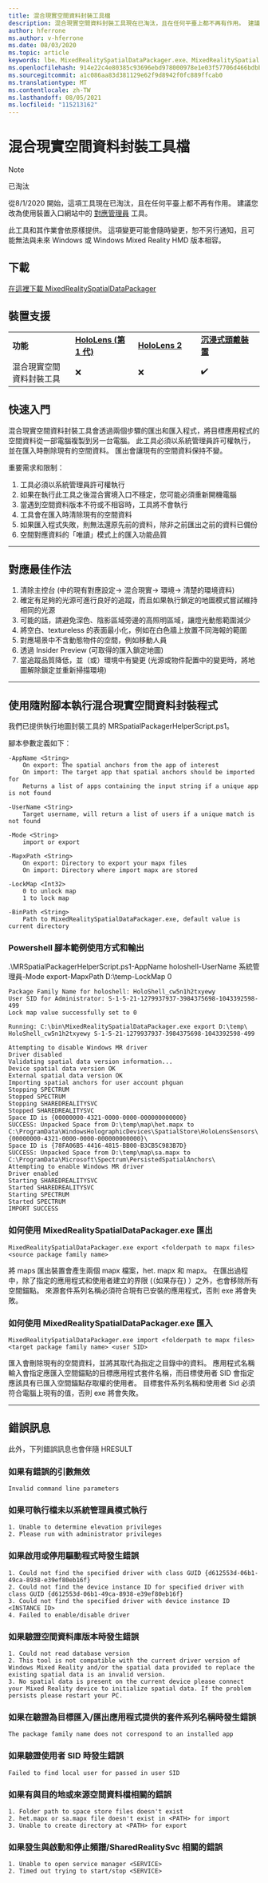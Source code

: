 ```yaml
---
title: 混合現實空間資料封裝工具檔
description: 混合現實空間資料封裝工具現在已淘汰，且在任何平臺上都不再有作用。 建議改用對應管理員工具。
author: hferrone
ms.author: v-hferrone
ms.date: 08/03/2020
ms.topic: article
keywords: lbe、MixedRealitySpatialDataPackager.exe、MixedRealitySpatialDataPackager
ms.openlocfilehash: 914e22c4e80385c93696ebd978000978e1e03f57706d466bdbb3cfcd5843f69e
ms.sourcegitcommit: a1c086aa83d381129e62f9d8942f0fc889ffcab0
ms.translationtype: MT
ms.contentlocale: zh-TW
ms.lasthandoff: 08/05/2021
ms.locfileid: "115213162"
---
```

# <a name="mixed-reality-spatial-data-packager-documentation"></a>混合現實空間資料封裝工具檔

>[!NOTE]
> 已淘汰 
> 
> 從8/1/2020 開始，這項工具現在已淘汰，且在任何平臺上都不再有作用。 建議您改為使用裝置入口網站中的 [對應管理員](../develop/platform-capabilities-and-apis/using-the-windows-device-portal.md#map-manager) 工具。 
> 
> 此工具和其作業會依原樣提供。 這項變更可能會隨時變更，恕不另行通知，且可能無法與未來 Windows 或 Windows Mixed Reality HMD 版本相容。 


## <a name="download"></a>下載
 [在這裡下載 MixedRealitySpatialDataPackager](https://download.microsoft.com/download/A/1/2/A12B8A90-B3F7-4ED9-A4BB-D59DDCDAA125/MixedRealitySpatialDataPackager.zip)

## <a name="device-support"></a>裝置支援

<table>
    <colgroup>
    <col width="25%" />
    <col width="25%" />
    <col width="25%" />
    <col width="25%" />
    </colgroup>
    <tr>
        <td><strong>功能</strong></td>
        <td><a href="/hololens/hololens1-hardware"><strong>HoloLens (第 1 代)</strong></a></td>
        <td><a href="https://docs.microsoft.com/hololens/hololens2-hardware"><strong>HoloLens 2</strong></td>
        <td><a href="../discover/immersive-headset-hardware-details.md"><strong>沉浸式頭戴裝置</strong></a></td>
    </tr>
     <tr>
        <td>混合現實空間資料封裝工具</td>
        <td>❌</td>
        <td>❌</td>
        <td>✔️</td>
    </tr>
</table>

## <a name="quickstart"></a>快速入門

混合現實空間資料封裝工具會透過兩個步驟的匯出和匯入程式，將目標應用程式的空間資料從一部電腦複製到另一台電腦。 此工具必須以系統管理員許可權執行，並在匯入時刪除現有的空間資料。 匯出會讓現有的空間資料保持不變。

重要需求和限制：

1. 工具必須以系統管理員許可權執行 
2. 如果在執行此工具之後混合實境入口不穩定，您可能必須重新開機電腦
3. 當遇到空間資料版本不符或不相容時，工具將不會執行
4. 工具會在匯入時清除現有的空間資料
5. 如果匯入程式失敗，則無法還原先前的資料，除非之前匯出之前的資料已備份
6. 空間對應資料的「唯讀」模式上的匯入功能品質
***

## <a name="mapping-best-practices"></a>對應最佳作法

1. 清除主控台 (中的現有對應設定-> 混合現實-> 環境-> 清楚的環境資料) 
2. 確定有足夠的光源可進行良好的追蹤，而且如果執行鎖定的地圖模式嘗試維持相同的光源
3. 可能的話，請避免深色、陰影區域旁邊的高照明區域，讓燈光動態範圍減少
4. 將空白、textureless 的表面最小化，例如在白色牆上放置不同海報的範圍
5. 對應場景中不含動態物件的空間，例如移動人員
6. 透過 Insider Preview (可取得的匯入鎖定地圖) 
7. 當追蹤品質降低，並（或）環境中有變更 (光源或物件配置中的變更時，將地圖解除鎖定並重新掃描環境) 
***

## <a name="running-mixed-reality-spatial-data-packager-with-companion-script"></a>使用隨附腳本執行混合現實空間資料封裝程式

我們已提供執行地圖封裝工具的 MRSpatialPackagerHelperScript.ps1。 


腳本參數定義如下：

```
-AppName <String>
    On export: The spatial anchors from the app of interest
    On import: The target app that spatial anchors should be imported for
    Returns a list of apps containing the input string if a unique app is not found

-UserName <String>
    Target username, will return a list of users if a unique match is not found

-Mode <String>
    import or export

-MapxPath <String>
    On export: Directory to export your mapx files
    On import: Directory where import mapx are stored

-LockMap <Int32>
    0 to unlock map
    1 to lock map

-BinPath <String>
    Path to MixedRealitySpatialDataPackager.exe, default value is current directory
```

### <a name="powershell-script-example-usage-and-output"></a>Powershell 腳本範例使用方式和輸出

.\MRSpatialPackagerHelperScript.ps1-AppName holoshell-UserName 系統管理員-Mode export-MapxPath D:\temp\-LockMap 0
```
Package Family Name for holoshell: HoloShell_cw5n1h2txyewy
User SID for Administrator: S-1-5-21-1279937937-3984375698-1043392598-499
Lock map value successfully set to 0

Running: C:\bin\MixedRealitySpatialDataPackager.exe export D:\temp\ HoloShell_cw5n1h2txyewy S-1-5-21-1279937937-3984375698-1043392598-499

Attempting to disable Windows MR driver
Driver disabled
Validating spatial data version information...
Device spatial data version OK
External spatial data version OK
Importing spatial anchors for user account phguan
Stopping SPECTRUM
Stopped SPECTRUM
Stopping SHAREDREALITYSVC
Stopped SHAREDREALITYSVC
Space ID is {00000000-4321-0000-0000-000000000000}
SUCCESS: Unpacked Space from D:\temp\map\het.mapx to
C:\ProgramData\WindowsHolographicDevices\SpatialStore\HoloLensSensors\{00000000-4321-0000-0000-000000000000}\
Space ID is {78FA06B5-4416-4815-BB00-B3CB5C983B7D}
SUCCESS: Unpacked Space from D:\temp\map\sa.mapx to
C:\ProgramData\Microsoft\Spectrum\PersistedSpatialAnchors\
Attempting to enable Windows MR driver
Driver enabled
Starting SHAREDREALITYSVC
Started SHAREDREALITYSVC
Starting SPECTRUM
Started SPECTRUM
IMPORT SUCCESS
```

### <a name="how-to-export-using-mixedrealityspatialdatapackagerexe"></a>如何使用 MixedRealitySpatialDataPackager.exe 匯出
```
MixedRealitySpatialDataPackager.exe export <folderpath to mapx files> <source package family name>    
```

將 maps 匯出裝置會產生兩個 mapx 檔案，het. mapx 和 mapx。 在匯出過程中，除了指定的應用程式和使用者建立的界限 (（如果存在) ）之外，也會移除所有空間錨點。 來源套件系列名稱必須符合現有已安裝的應用程式，否則 exe 將會失敗。

### <a name="how-to-import-using-mixedrealityspatialdatapackagerexe"></a>如何使用 MixedRealitySpatialDataPackager.exe 匯入
```
MixedRealitySpatialDataPackager.exe import <folderpath to mapx files> <target package family name> <user SID>
```
匯入會刪除現有的空間資料，並將其取代為指定之目錄中的資料。 應用程式名稱輸入會指定應匯入空間錨點的目標應用程式套件名稱，而目標使用者 SID 會指定應該具有已匯入空間錨點存取權的使用者。 目標套件系列名稱和使用者 Sid 必須符合電腦上現有的值，否則 exe 將會失敗。


***
## <a name="error-messages"></a>錯誤訊息
此外，下列錯誤訊息也會伴隨 HRESULT

### <a name="if-there-was-an-error-invalid-arguments"></a>如果有錯誤的引數無效
```
Invalid command line parameters
```

### <a name="if-the-executable-was-not-run-in-administrator-mode"></a>如果可執行檔未以系統管理員模式執行
```
1. Unable to determine elevation privileges 
2. Please run with administrator privileges 
```

### <a name="if-there-was-an-error-enabling-or-disabling-the-driver"></a>如果啟用或停用驅動程式時發生錯誤
```
1. Could not find the specified driver with class GUID {d612553d-06b1-49ca-8938-e39ef80eb16f}
2. Could not find the device instance ID for specified driver with class GUID {d612553d-06b1-49ca-8938-e39ef80eb16f}
3. Could not find the specified driver with device instance ID <INSTANCE ID>
4. Failed to enable/disable driver
```

### <a name="if-there-was-an-error-validating-the-spatial-database-version"></a>如果驗證空間資料庫版本時發生錯誤
```
1. Could not read database version
2. This tool is not compatible with the current driver version of Windows Mixed Reality and/or the spatial data provided to replace the existing spatial data is an invalid version.
3. No spatial data is present on the current device please connect your Mixed Reality device to initialize spatial data. If the problem persists please restart your PC.
```

### <a name="if-there-was-an-error-validating-the-package-family-name-provided-for-target-importexport-app"></a>如果在驗證為目標匯入/匯出應用程式提供的套件系列名稱時發生錯誤
```
The package family name does not correspond to an installed app
```

### <a name="if-there-was-an-error-validating-the-user-sid"></a>如果驗證使用者 SID 時發生錯誤
```
Failed to find local user for passed in user SID
```

### <a name="if-there-was-an-error-related-to-the-destination-or-source-spatial-data-files"></a>如果有與目的地或來源空間資料檔相關的錯誤
```
1. Folder path to space store files doesn't exist 
2. het.mapx or sa.mapx file doesn't exist in <PATH> for import
3. Unable to create directory at <PATH> for export
```

### <a name="if-there-was-an-error-related-to-starting-and-stopping-spectrumsharedrealitysvc"></a>如果發生與啟動和停止頻譜/SharedRealitySvc 相關的錯誤
```
1. Unable to open service manager <SERVICE>
2. Timed out trying to start/stop <SERVICE>
```